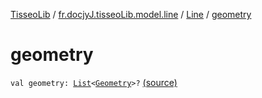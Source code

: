 [TisseoLib](../../index.md) / [fr.docjyJ.tisseoLib.model.line](../index.md) / [Line](index.md) / [geometry](./geometry.md)

# geometry

`val geometry: `[`List`](https://kotlinlang.org/api/latest/jvm/stdlib/kotlin.collections/-list/index.html)`<`[`Geometry`](../-geometry/index.md)`>?` [(source)](https://github.com/docjyJ/TisseoLib/tree/master/src/main/kotlin/fr/docjyJ/tisseoLib/model/line/Line.kt#L9)
